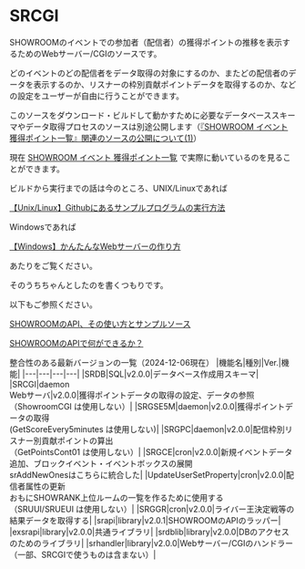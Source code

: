 # SRCGI

SHOWROOMのイベントでの参加者（配信者）の獲得ポイントの推移を表示するためのWebサーバー/CGIのソースです。

どのイベントのどの配信者をデータ取得の対象にするのか、またどの配信者のデータを表示するのか、リスナーの枠別貢献ポイントデータを取得するのか、などの設定をユーザーが自由に行うことができます。

このソースをダウンロード・ビルドして動かすために必要なデータベーススキーマやデータ取得プロセスのソースは別途公開します（[『SHOWROOM イベント 獲得ポイント一覧』関連のソースの公開について(1)](https://zenn.dev/chouette2100/books/d8c28f8ff426b7/viewer/4fccae)）

現在 [SHOWROOM イベント 獲得ポイント一覧](https://chouette2100.com:8443/cgi-bin/SC1/SC1/top) で実際に動いているのを見ることができます。

ビルドから実行までの話は今のところ、UNIX/Linuxであれば

[【Unix/Linux】Githubにあるサンプルプログラムの実行方法](https://zenn.dev/chouette2100/books/d8c28f8ff426b7/viewer/220e38)

Windowsであれば

[【Windows】かんたんなWebサーバーの作り方](https://zenn.dev/chouette2100/books/d8c28f8ff426b7/viewer/c5cab5)

あたりをご覧ください。

そのうちちゃんとしたのを書くつもりです。

以下もご参照ください。

[SHOWROOMのAPI、その使い方とサンプルソース](https://zenn.dev/chouette2100/books/d8c28f8ff426b7)

[SHOWROOMのAPIで何ができるか？](https://zenn.dev/chouette2100/books/d8c28f8ff426b7/viewer/84023c)

整合性のある最新バージョンの一覧（2024-12-06現在）
|機能名|種別|Ver.|機能|
|---|---|---|---|
|SRDB|SQL|v2.0.0|データベース作成用スキーマ|
|SRCGI|daemon<br>Webサーバ|v2.0.0|獲得ポイントデータの取得の設定、データの参照<br>（ShowroomCGI は使用しない）|
|SRGSE5M|daemon|v2.0.0|獲得ポイントデータの取得<br>(GetScoreEvery5minutes は使用しない)|
|SRGPC|daemon|v2.0.0|配信枠別リスナー別貢献ポイントの算出<br>（GetPointsCont01 は使用しない）|
|SRGCE|cron|v2.0.0|新規イベントデータ追加、ブロックイベント・イベントボックスの展開<br>srAddNewOnesはこちらに統合した|
|UpdateUserSetProperty|cron|v2.0.0|配信者属性の更新<br>おもにSHOWRANK上位ルームの一覧を作るために使用する<br>（SRUUI/SRUEUI は使用しない）|
|SRGGR|cron|v2.0.0|ライバー王決定戦等の結果データを取得する|
|srapi|library|v2.0.1|SHOWROOMのAPIのラッパー|
|exsrapi|library|v2.0.0|共通ライブラリ|
|srdblib|library|v2.0.0|DBのアクセスのためのライブラリ|
|srhandler|library|v2.0.0|Webサーバー/CGIのハンドラー<br>（一部、SRCGIで使うものは含まない）|

